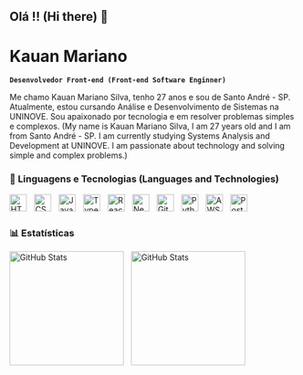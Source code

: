 ## Olá !! (Hi there) 👋

#  Kauan Mariano

**`Desenvolvedor Front-end (Front-end Software Enginner)`**


<p align="left">Me chamo Kauan Mariano Silva, tenho 27 anos e sou de Santo André - SP. Atualmente, estou cursando Análise e Desenvolvimento de Sistemas na UNINOVE. Sou apaixonado por tecnologia e em resolver problemas simples e complexos. (My name is Kauan Mariano Silva, I am 27 years old and I am from Santo André - SP. I am currently studying Systems Analysis and Development at UNINOVE. I am passionate about technology and solving simple and complex problems.)



### 🤖 Linguagens e Tecnologias (Languages and Technologies)

<img 
    align="left" 
    alt="HTML"
    title="HTML" 
    width="30px" 
    style="padding-right: 10px;" 
    src="https://cdn.jsdelivr.net/gh/devicons/devicon@latest/icons/html5/html5-original.svg" 
/>
<img 
    align="left" 
    alt="CSS" 
    title="CSS"
    width="30px" 
    style="padding-right: 10px;" 
    src="https://cdn.jsdelivr.net/gh/devicons/devicon@latest/icons/css3/css3-original.svg" 
/>
<img 
    align="left" 
    alt="JavaScript" 
    title="JavaScript"
    width="30px" 
    style="padding-right: 10px;" 
    src="https://cdn.jsdelivr.net/gh/devicons/devicon@latest/icons/javascript/javascript-original.svg" 
/>
<img 
    align="left" 
    alt="TypeScript"
    title="TypeScript" 
    width="30px" 
    style="padding-right: 10px;" 
    src="https://cdn.jsdelivr.net/gh/devicons/devicon@latest/icons/typescript/typescript-original.svg" 
/>
<img 
    align="left" 
    alt="React"
    title="React" 
    width="30px" 
    style="padding-right: 10px;" 
    src="https://cdn.jsdelivr.net/gh/devicons/devicon@latest/icons/react/react-original.svg" 
/>
<img 
    align="left" 
    alt="Next.js" 
    title="Next.js"
    width="30px" 
    style="padding-right: 10px;" 
    src="https://cdn.jsdelivr.net/gh/devicons/devicon@latest/icons/nextjs/nextjs-original.svg" 
/>

<img 
    align="left" 
    alt="Git" 
    title="Git"
    width="30px" 
    style="padding-right: 10px;" 
    src="https://cdn.jsdelivr.net/gh/devicons/devicon@latest/icons/git/git-original.svg" 
/>
<img 
    align="left" 
    alt="Python" 
    title="Python"
    width="30px" 
    style="padding-right: 10px;" 
    src="https://cdn.jsdelivr.net/gh/devicons/devicon@latest/icons/python/python-original.svg" 
/>

<img 
  align="left" 
  alt="AWS" 
  title="AWS"
  width="30px" 
  style="padding-right: 10px;" 
  src="https://cdn.jsdelivr.net/gh/devicons/devicon@latest/icons/amazonwebservices/amazonwebservices-plain-wordmark.svg" />
  
<img 
  align="left" 
  alt="PostGreSQL" 
  title="PostGreSQL"
  width="30px" 
  style="padding-right: 10px;"
  src="https://cdn.jsdelivr.net/gh/devicons/devicon@latest/icons/postgresql/postgresql-original.svg" />
          
          

<br/>
<br/>

### 📊 Estatísticas

<p>
  <img 
    align="left" 
    alt="GitHub Stats" 
    height="200" 
    style="padding-right: 10px;" 
    src="https://github-readme-stats.vercel.app/api?username=KauanMSilva&show_icons=true&theme=tokyonight&include_all_commits=true&locale=pt-br" 
  />

<img 
      align="left" 
      alt="GitHub Stats" 
      height="200" 
      src="https://github-readme-stats.vercel.app/api/top-langs/?username=KauanMSilva&theme=tokyonight&layout=compact&custom_title=Tecnologias&langs_count=9" 
  />

</p>


<!--
**KauanMSilva/KauanMSilva** is a ✨ _special_ ✨ repository because its `README.md` (this file) appears on your GitHub profile.

Here are some ideas to get you started:

- 🔭 I’m currently working on ...
- 🌱 I’m currently learning ...
- 👯 I’m looking to collaborate on ...
- 🤔 I’m looking for help with ...
- 💬 Ask me about ...
- 📫 How to reach me: ...
- 😄 Pronouns: ...
- ⚡ Fun fact: ...
-->
